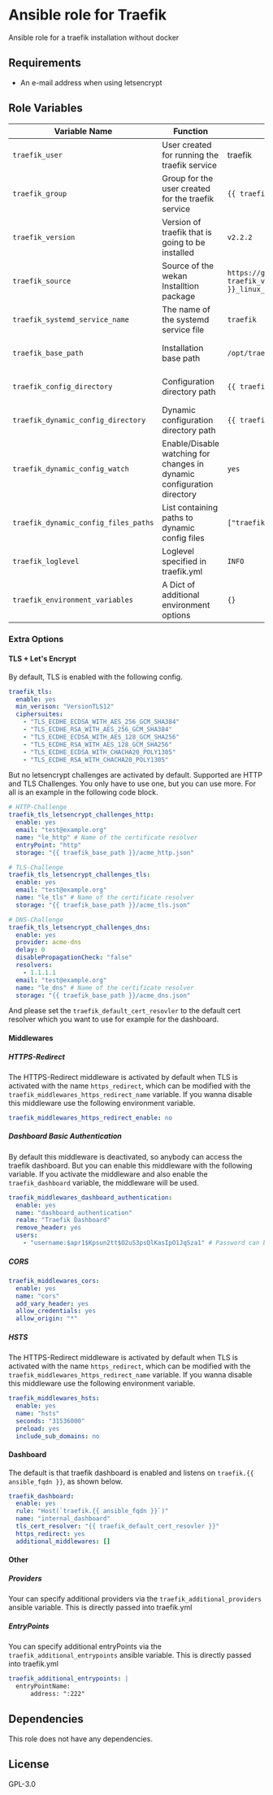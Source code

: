 # Ansible role for Traefik

Ansible role for a traefik installation without docker

## Requirements

* An e-mail address when using letsencrypt

## Role Variables

| Variable Name | Function | Default value | Comment |
| ------------- | -------- | ------------- | ------- |
| `traefik_user` | User created for running the traefik service | traefik |
| `traefik_group` | Group for the user created for the traefik service | `{{ traefik_user }}` |
| `traefik_version` | Version of traefik that is going to be installed | `v2.2.2`  | 
| `traefik_source` | Source of the wekan Installtion package | `https://github.com/containous/traefik/releases/download/{{ traefik_version }}/traefik_{{ traefik_version }}_linux_amd64.tar.gz` |
| `traefik_systemd_service_name` | The name of the systemd service file | `traefik` |
| `traefik_base_path` | Installation base path | `/opt/traefik` | Without trailing slash 
| `traefik_config_directory` | Configuration directory path | `{{ traefik_base_path }}/config` | Without trailing slash
| `traefik_dynamic_config_directory` | Dynamic configuration directory path | `{{ traefik_config_directory }}/dynamic` | Without trailing slash
| `traefik_dynamic_config_watch` | Enable/Disable watching for changes in dynamic configuration directory | `yes` |
| `traefik_dynamic_config_files_paths` | List containing paths to dynamic config files | `["traefik/*"]` |
| `traefik_loglevel` | Loglevel specified in traefik.yml | `INFO` |
| `traefik_environment_variables` | A Dict of additional environment options | `{}` |

### Extra Options
#### TLS + Let's Encrypt
By default, TLS is enabled with the following config.
```yaml
traefik_tls:
  enable: yes
  min_verison: "VersionTLS12"
  ciphersuites:
    - "TLS_ECDHE_ECDSA_WITH_AES_256_GCM_SHA384"
    - "TLS_ECDHE_RSA_WITH_AES_256_GCM_SHA384"
    - "TLS_ECDHE_ECDSA_WITH_AES_128_GCM_SHA256"
    - "TLS_ECDHE_RSA_WITH_AES_128_GCM_SHA256"
    - "TLS_ECDHE_ECDSA_WITH_CHACHA20_POLY1305"
    - "TLS_ECDHE_RSA_WITH_CHACHA20_POLY1305"
```
But no letsencrypt challenges are activated by default. Supported are HTTP and TLS Challenges. You only have to use one, but you can use more. For all is an example in the following code block.
```yaml
# HTTP-Challenge
traefik_tls_letsencrypt_challenges_http:
  enable: yes
  email: "test@example.org"
  name: "le_http" # Name of the certificate resolver
  entryPoint: "http"
  storage: "{{ traefik_base_path }}/acme_http.json"

# TLS-Challenge
traefik_tls_letsencrypt_challenges_tls:
  enable: yes
  email: "test@example.org"
  name: "le_tls" # Name of the certificate resolver
  storage: "{{ traefik_base_path }}/acme_tls.json"

# DNS-Challenge
traefik_tls_letsencrypt_challenges_dns:
  enable: yes
  provider: acme-dns
  delay: 0
  disablePropagationCheck: "false"
  resolvers:
    - 1.1.1.1
  email: "test@example.org"
  name: "le_dns" # Name of the certificate resolver
  storage: "{{ traefik_base_path }}/acme_dns.json"
```
And please set the `traefik_default_cert_resovler` to the default cert resolver which you want to use for example for the dashboard.
#### Middlewares
##### HTTPS-Redirect
The HTTPS-Redirect middleware is activated by default when TLS is activated with the name `https_redirect`, which can be modified with the `traefik_middlewares_https_redirect_name` variable. If you wanna disable this middleware use the following environment variable.
```yaml
traefik_middlewares_https_redirect_enable: no
```

##### Dashboard Basic Authentication
By default this middleware is deactivated, so anybody can access the traefik dashboard. But you can enable this middleware with the following variable. If you activate the middleware and also enable the `traefik_dashboard` variable, the middleware will be used.
```yaml
traefik_middlewares_dashboard_authentication:
  enable: yes
  name: "dashboard_authentication"
  realm: "Traefik Dashboard"
  remove_header: yes
  users:
    - "username:$apr1$Kpsun2tt$O2uS3psQlKasIpO1JqSza1" # Password can be generated by htpasswd tool
```

##### CORS
```yaml
traefik_middlewares_cors:
  enable: yes
  name: "cors"
  add_vary_header: yes
  allow_credentials: yes
  allow_origin: "*"
```

##### HSTS
The HTTPS-Redirect middleware is activated by default when TLS is activated with the name `https_redirect`, which can be modified with the `traefik_middlewares_https_redirect_name` variable. If you wanna disable this middleware use the following environment variable.
```yaml
traefik_middlewares_hsts:
  enable: yes
  name: "hsts"
  seconds: "31536000"
  preload: yes
  include_sub_domains: no
```


#### Dashboard
The default is that traefik dashboard is enabled and listens on `traefik.{{ ansible_fqdn }}`, as shown below. 
```yaml
traefik_dashboard:
  enable: yes
  rule: "Host(`traefik.{{ ansible_fqdn }}`)"
  name: "internal_dashboard"
  tls_cert_resolver: "{{ traefik_default_cert_resovler }}"
  https_redirect: yes
  additional_middlewares: []
```

#### Other
##### Providers
Your can specify additional providers via the `traefik_additional_providers` ansible variable. This is directly passed into traefik.yml

##### EntryPoints
You can specify additional entryPoints via the `traefik_additional_entrypoints` ansible variable. This is directly passed into traefik.yml
```yaml
traefik_additional_entrypoints: |
  entryPointName:
      address: ":222"
```


## Dependencies
This role does not have any dependencies.

## License

GPL-3.0
